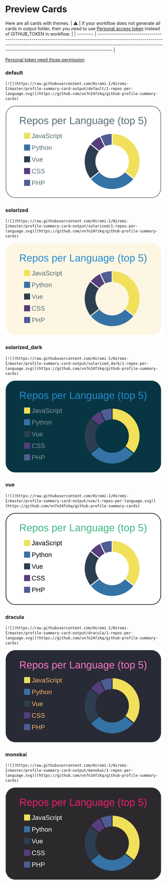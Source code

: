 
# Preview Cards

Here are all cards with themes.
| :warning: | If your workflow does not generate all cards in output folder, then you need to use [Personal access token](https://docs.github.com/en/actions/configuring-and-managing-workflows/creating-and-storing-encrypted-secrets) instead of GITHUB_TOKEN in workflow. |
| :-------: | :------------------------------------------------------------------------------------------------------------------------------------------------------------------------------------------------------------------------------------------------ |

[Personal token need those permission](https://github.com/vn7n24fzkq/github-profile-summary-cards/wiki/Personal-access-token-permissions)


### default


```
[![](https://raw.githubusercontent.com/Hiromi-I/Hiromi-I/master/profile-summary-card-output/default/1-repos-per-language.svg)](https://github.com/vn7n24fzkq/github-profile-summary-cards)
```
![](https://raw.githubusercontent.com/Hiromi-I/Hiromi-I/master/profile-summary-card-output/default/1-repos-per-language.svg)


### solarized


```
[![](https://raw.githubusercontent.com/Hiromi-I/Hiromi-I/master/profile-summary-card-output/solarized/1-repos-per-language.svg)](https://github.com/vn7n24fzkq/github-profile-summary-cards)
```
![](https://raw.githubusercontent.com/Hiromi-I/Hiromi-I/master/profile-summary-card-output/solarized/1-repos-per-language.svg)


### solarized_dark


```
[![](https://raw.githubusercontent.com/Hiromi-I/Hiromi-I/master/profile-summary-card-output/solarized_dark/1-repos-per-language.svg)](https://github.com/vn7n24fzkq/github-profile-summary-cards)
```
![](https://raw.githubusercontent.com/Hiromi-I/Hiromi-I/master/profile-summary-card-output/solarized_dark/1-repos-per-language.svg)


### vue


```
[![](https://raw.githubusercontent.com/Hiromi-I/Hiromi-I/master/profile-summary-card-output/vue/1-repos-per-language.svg)](https://github.com/vn7n24fzkq/github-profile-summary-cards)
```
![](https://raw.githubusercontent.com/Hiromi-I/Hiromi-I/master/profile-summary-card-output/vue/1-repos-per-language.svg)


### dracula


```
[![](https://raw.githubusercontent.com/Hiromi-I/Hiromi-I/master/profile-summary-card-output/dracula/1-repos-per-language.svg)](https://github.com/vn7n24fzkq/github-profile-summary-cards)
```
![](https://raw.githubusercontent.com/Hiromi-I/Hiromi-I/master/profile-summary-card-output/dracula/1-repos-per-language.svg)


### monokai


```
[![](https://raw.githubusercontent.com/Hiromi-I/Hiromi-I/master/profile-summary-card-output/monokai/1-repos-per-language.svg)](https://github.com/vn7n24fzkq/github-profile-summary-cards)
```
![](https://raw.githubusercontent.com/Hiromi-I/Hiromi-I/master/profile-summary-card-output/monokai/1-repos-per-language.svg)

